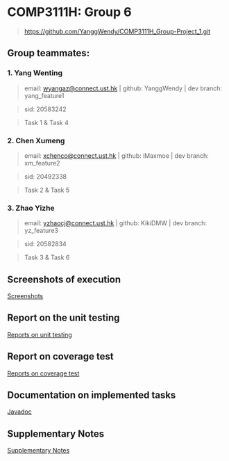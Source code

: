 # COMP3111H: Group 6

> https://github.com/YanggWendy/COMP3111H_Group-Project_1.git

## Group teammates:

### 1. Yang Wenting


> email:  wyangaz@connect.ust.hk | github: YanggWendy | dev branch: yang_feature1

> sid: 20583242

> Task 1 & Task 4

### 2. Chen Xumeng

> email: xchenco@connect.ust.hk | github: iMaxmoe | dev branch: xm_feature2

> sid: 20492338

> Task 2 & Task 5

### 3. Zhao Yizhe

> email: yzhaocj@connect.ust.hk | github: KikiDMW | dev branch: yz_feature3

> sid: 20582834

> Task 3 & Task 6

## Screenshots of execution
[Screenshots](https://github.com/YanggWendy/COMP3111H_Group-Project_1/tree/master/screenshots)

## Report on the unit testing
[Reports on unit testing](https://github.com/YanggWendy/COMP3111H_Group-Project_1/tree/master/test%20report/test)

## Report on coverage test
[Reports on coverage test](https://github.com/YanggWendy/COMP3111H_Group-Project_1/tree/master/test%20report/jacocoHTML)

## Documentation on implemented tasks
[Javadoc](https://github.com/YanggWendy/COMP3111H_Group-Project_1/tree/master/javadoc)

## Supplementary Notes
[Supplementary Notes](https://github.com/YanggWendy/COMP3111H_Group-Project_1/blob/master/Supplementary%20Notes.pdf)
